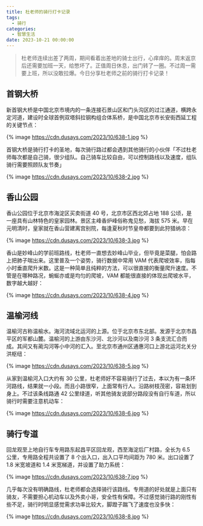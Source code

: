 ```yaml
---
title: 杜老师的骑行打卡记录
tags:
  - 骑行
categories:
  - 智慧生活
date: 2023-10-21 00:00:00
---
```


> 杜老师连续出差了两周，期间看着出差地的骑士出行，心痒痒的。周末返京后还需要加班一天，给憋坏了。正值周日休息，出门转了一圈。不过周一需要上班，所以没敢拉爆。今日分享杜老师之前的骑行打卡记录！

<!-- more -->

## 首钢大桥

新首钢大桥是中国北京市境内的一条连接石景山区和门头沟区的过江通道，横跨永定河道，建设时全球首例双塔斜拉钢构组合体系桥，是中国北京市长安街西延工程的关键节点：

{% image https://cdn.dusays.com/2023/10/638-1.jpg %}

首钢大桥是骑行打卡的圣地，每次骑行路过都会遇到其他骑行的小伙伴「不过杜老师每次都是自己骑，很少组队。自己骑车比较自由，可以控制路线以及速度，组队骑行需要照顾队友节奏」

{% image https://cdn.dusays.com/2023/10/638-2.jpg %}

## 香山公园

香山公园位于北京市海淀区买卖街道 40 号，北京市区西北郊占地 188 公顷，是一座具有山林特色的皇家园林。景区主峰香炉峰俗称鬼见愁，海拔 575 米。早在元明清时，皇家就在香山营建离宫别院，每逢夏秋时节皇帝都要到此狩猎纳凉：

{% image https://cdn.dusays.com/2023/10/638-3.jpg %}

香山是妙峰山的学前班路线，杜老师一直想去妙峰山毕业，但毕竟是菜腿，怕会路上把肺子喘出来。这里普及一个姿势，骑行数据中常用 VAM 代表爬坡效率，指每小时垂直爬升米数。这是一种简单且纯粹的方法，可以很直接的衡量爬升速度。不管是在哪种路况，蜿蜒亦或是均匀的爬坡，VAM 都能很直接的体现出爬坡水平，数字越大越好：

{% image https://cdn.dusays.com/2023/10/638-4.jpg %}

## 温榆河线

温榆河古称温榆水。海河流域北运河的上源。位于北京市东北部。发源于北京市昌平区的军都山麓。温榆河的上游由东沙河、北沙河以及南沙河 3 条支流汇合而成。其间又有蔺沟河等小中河的汇入。至北京市通州区通惠河口上游北运河北关分洪枢纽：

{% image https://cdn.dusays.com/2023/10/638-5.jpg %}

从家到温榆河入口大约有 30 公里，杜老师好不容易骑行了过去，本以为有一条环河路线，结果就一小段。而且小路很窄，上面常有行人。沿路树枝茂密，容易划到身上。不过该条线路通 42 公里绿道，听其他骑友说部分路段没有自行车道，所以骑行时需要注意机动车：

{% image https://cdn.dusays.com/2023/10/638-6.jpg %}

## 骑行专道

回龙观至上地自行车专用路东起昌平区回龙观，西至海淀后厂村路，全长为 6.5 公里，专用路全程共设置了 8 个出入口，出入口平均间距为 780 米。出口设置了 1.8 米宽坡道和 1.4 米宽梯道，并设置了助力系统：

{% image https://cdn.dusays.com/2023/10/638-7.jpg %}

几乎每次没有明确路线，杜老师都会选择骑行该路线。专用道的好处就是上面只有骑友，不需要担心机动车以及外卖小哥，安全性有保障。不过感觉骑行路的刚性有些不足，骑行时明显感觉需求功率比较大，脚蹬子踹飞了速度也没多快：

{% image https://cdn.dusays.com/2023/10/638-8.jpg %}